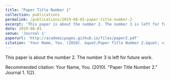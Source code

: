 ```yaml
---
title: "Paper Title Number 1"
collection: publications
permalink: /publications/2019-08-01-paper-title-number-2
excerpt: 'This paper is about the number 2. The number 3 is left for future work.'
date: 2019-08-01
venue: 'Journal 1'
paperurl: 'http://academicpages.github.io/files/paper2.pdf'
citation: 'Your Name, You. (2010). &quot;Paper Title Number 2.&quot; <i>Journal 1</i>. 1(2).'
---
```



This paper is about the number 2. The number 3 is left for future work.

Recommended citation: Your Name, You. (2010). "Paper Title Number 2." Journal 1. 1(2).


